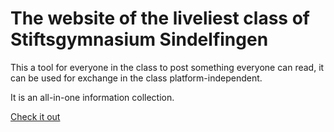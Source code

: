 # The website of the liveliest class of Stiftsgymnasium Sindelfingen

This a tool for everyone in the class to post something everyone can read, it can be used for exchange in the class platform-independent.

It is an all-in-one information collection.

[Check it out](https://lebhafteste-klasse.github.io)
